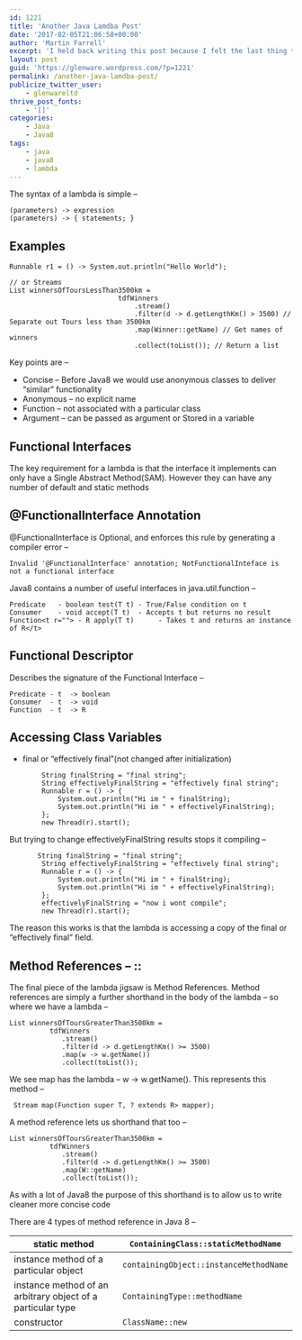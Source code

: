 ```yaml
---
id: 1221
title: 'Another Java Lamdba Post'
date: '2017-02-05T21:06:58+00:00'
author: 'Martin Farrell'
excerpt: 'I held back writing this post because I felt the last thing the Java world needs is another Lambda post, but the main reason I blog is to improve my ability to explain technologies, so I decided to do it anyway.'
layout: post
guid: 'https://glenware.wordpress.com/?p=1221'
permalink: /another-java-lamdba-post/
publicize_twitter_user:
    - glenwareltd
thrive_post_fonts:
    - '[]'
categories:
    - Java
    - Java8
tags:
    - java
    - java8
    - lambda
---
```


The syntax of a lambda is simple –

```
(parameters) -> expression
(parameters) -> { statements; }
```

## Examples

```
Runnable r1 = () -> System.out.println("Hello World");

// or Streams
List winnersOfToursLessThan3500km = 
                           tdfWinners
                               .stream()
                               .filter(d -> d.getLengthKm() > 3500) // Separate out Tours less than 3500km
                               .map(Winner::getName) // Get names of winners
                               .collect(toList()); // Return a list
```

Key points are –

- Concise – Before Java8 we would use anonymous classes to deliver “similar” functionality
- Anonymous – no explicit name
- Function – not associated with a particular class
- Argument – can be passed as argument or Stored in a variable

## Functional Interfaces

The key requirement for a lambda is that the interface it implements can only have a Single Abstract Method(SAM). However they can have any number of default and static methods

## @FunctionalInterface Annotation

@FunctionalInterface is Optional, and enforces this rule by generating a compiler error –

```
Invalid '@FunctionalInterface' annotation; NotFunctionalInteface is not a functional interface
```

Java8 contains a number of useful interfaces in java.util.function –

```
Predicate   - boolean test(T t) - True/False condition on t
Consumer    - void accept(T t)  - Accepts t but returns no result
Function<t r=""> - R apply(T t)      - Takes t and returns an instance of R</t>
```

## Functional Descriptor

Describes the signature of the Functional Interface –

```
Predicate - t  -> boolean
Consumer  - t  -> void
Function  - t  -> R
```

## Accessing Class Variables

- final or “effectively final”(not changed after initialization)

```
        String finalString = "final string";
        String effectivelyFinalString = "effectively final string";
        Runnable r = () -> {
            System.out.println("Hi im " + finalString);
            System.out.println("Hi im " + effectivelyFinalString);
        };
        new Thread(r).start();
```

But trying to change effectivelyFinalString results stops it compiling –

```
       String finalString = "final string";
        String effectivelyFinalString = "effectively final string";
        Runnable r = () -> {
            System.out.println("Hi im " + finalString);
            System.out.println("Hi im " + effectivelyFinalString);
        };
        effectivelyFinalString = "now i wont compile";
        new Thread(r).start();
```

The reason this works is that the lambda is accessing a copy of the final or “effectively final” field.

## Method References – ::

The final piece of the lambda jigsaw is Method References. Method references are simply a further shorthand in the body of the lambda – so where we have a lambda –

```
List winnersOfToursGreaterThan3500km = 
          tdfWinners
             .stream()
             .filter(d -> d.getLengthKm() >= 3500)
             .map(w -> w.getName())
             .collect(toList());
```

We see map has the lambda – w -&gt; w.getName(). This represents this method –

```
 Stream map(Function super T, ? extends R> mapper);
```

A method reference lets us shorthand that too –

```
List winnersOfToursGreaterThan3500km = 
          tdfWinners
             .stream()
             .filter(d -> d.getLengthKm() >= 3500)
             .map(W::getName)
             .collect(toList());
```

As with a lot of Java8 the purpose of this shorthand is to allow us to write cleaner more concise code

There are 4 types of method reference in Java 8 –

| static method | `ContainingClass::staticMethodName` |
|---|---|
| instance method of a particular object | `containingObject::instanceMethodName` |
| instance method of an arbitrary object of a particular type | `ContainingType::methodName` |
| constructor | `ClassName::new` |